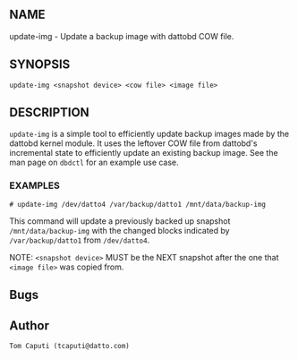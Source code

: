 ## NAME

update-img - Update a backup image with dattobd COW file.

## SYNOPSIS

`update-img <snapshot device> <cow file> <image file>`

## DESCRIPTION

`update-img` is a simple tool to efficiently update backup images made by the dattobd kernel module. It uses the leftover COW file from dattobd's incremental state to efficiently update an existing backup image. See the man page on `dbdctl` for an example use case.

### EXAMPLES

`# update-img /dev/datto4 /var/backup/datto1 /mnt/data/backup-img`

This command will update a previously backed up snapshot `/mnt/data/backup-img` with the changed blocks indicated by `/var/backup/datto1` from `/dev/datto4`.

NOTE: `<snapshot device>` MUST be the NEXT snapshot after the one that `<image file>` was copied from.

## Bugs

## Author

    Tom Caputi (tcaputi@datto.com)
